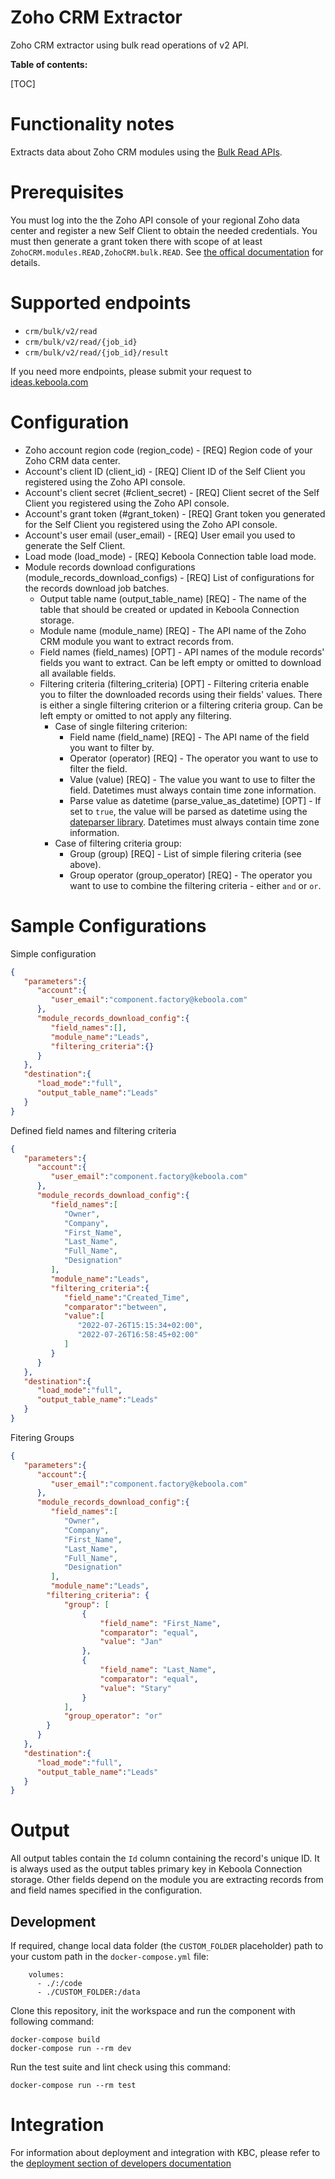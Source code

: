 Zoho CRM Extractor
=============

Zoho CRM extractor using bulk read operations of v2 API.

**Table of contents:**

[TOC]

Functionality notes
===================
Extracts data about Zoho CRM modules using the [Bulk Read APIs](https://www.zoho.com/crm/developer/docs/api/v2/bulk-read/overview.html).

Prerequisites
=============
You must log into the the Zoho API console of your regional Zoho data center and register a new Self Client to obtain the needed credentials. You must then generate a grant token there with scope of at least `ZohoCRM.modules.READ,ZohoCRM.bulk.READ`. See [the offical documentation](https://www.zoho.com/crm/developer/docs/api/v2/auth-request.html#self-client) for details.


Supported endpoints
===================
- `crm/bulk/v2/read`
- `crm/bulk/v2/read/{job_id}`
- `crm/bulk/v2/read/{job_id}/result`

If you need more endpoints, please submit your request to
[ideas.keboola.com](https://ideas.keboola.com/)

Configuration
=============
 - Zoho account region code (region_code) - [REQ] Region code of your Zoho CRM data center.
 - Account's client ID (client_id) - [REQ] Client ID of the Self Client you registered using the Zoho API console.
 - Account's client secret (#client_secret) - [REQ] Client secret of the Self Client you registered using the Zoho API console.
 - Account's grant token (#grant_token) - [REQ] Grant token you generated for the Self Client you registered using the Zoho API console.
 - Account's user email (user_email) - [REQ] User email you used to generate the Self Client.
 - Load mode (load_mode) - [REQ] Keboola Connection table load mode.
 - Module records download configurations (module_records_download_configs) - [REQ] List of configurations for the records download job batches.
    - Output table name (output_table_name) [REQ] - The name of the table that should be created or updated in Keboola Connection storage.
    - Module name (module_name) [REQ] - The API name of the Zoho CRM module you want to extract records from.
    - Field names (field_names) [OPT] - API names of the module records' fields you want to extract. Can be left empty or omitted to download all available fields.
    - Filtering criteria (filtering_criteria) [OPT] - Filtering criteria enable you to filter the downloaded records using their fields' values. There is either a single filtering criterion or a filtering criteria group. Can be left empty or omitted to not apply any filtering.
        - Case of single filtering criterion:
            - Field name (field_name) [REQ] - The API name of the field you want to filter by.
            - Operator (operator) [REQ] - The operator you want to use to filter the field.
            - Value (value) [REQ] - The value you want to use to filter the field. Datetimes must always contain time zone information.
            - Parse value as datetime (parse_value_as_datetime) [OPT] - If set to `true`, the value will be parsed as datetime using the [dateparser library](https://dateparser.readthedocs.io/en/latest/). Datetimes must always contain time zone information.
        - Case of filtering criteria group:
            - Group (group) [REQ] - List of simple filering criteria (see above).
            - Group operator (group_operator) [REQ] - The operator you want to use to combine the filtering criteria - either `and` or `or`.


Sample Configurations
=============
Simple configuration
```json
{
   "parameters":{
      "account":{
         "user_email":"component.factory@keboola.com"
      },
      "module_records_download_config":{
         "field_names":[],
         "module_name":"Leads",
         "filtering_criteria":{}
      }
   },
   "destination":{
      "load_mode":"full",
      "output_table_name":"Leads"
   }
}
```
Defined field names and filtering criteria
```json
{
   "parameters":{
      "account":{
         "user_email":"component.factory@keboola.com"
      },
      "module_records_download_config":{
         "field_names":[
            "Owner",
            "Company",
            "First_Name",
            "Last_Name",
            "Full_Name",
            "Designation"            
         ],
         "module_name":"Leads",
         "filtering_criteria":{
            "field_name":"Created_Time",
            "comparator":"between",
            "value":[
               "2022-07-26T15:15:34+02:00",
               "2022-07-26T16:58:45+02:00"
            ]
         }
      }
   },
   "destination":{
      "load_mode":"full",
      "output_table_name":"Leads"
   }
}
```
Fitering Groups
```json
{
   "parameters":{
      "account":{
         "user_email":"component.factory@keboola.com"
      },
      "module_records_download_config":{
         "field_names":[
            "Owner",
            "Company",
            "First_Name",
            "Last_Name",
            "Full_Name",
            "Designation"            
         ],
         "module_name":"Leads",
        "filtering_criteria": {
            "group": [
                {
                    "field_name": "First_Name",
                    "comparator": "equal",
                    "value": "Jan"
                },
                {
                    "field_name": "Last_Name",
                    "comparator": "equal",
                    "value": "Stary"
                }
            ],
            "group_operator": "or"
        }
      }
   },
   "destination":{
      "load_mode":"full",
      "output_table_name":"Leads"
   }
}
```

Output
======
All output tables contain the `Id` column containing the record's unique ID. It is always used as the output tables primary key in Keboola Connection storage. Other fields depend on the module you are extracting records from and field names specified in the configuration.

Development
-----------

If required, change local data folder (the `CUSTOM_FOLDER` placeholder) path to your custom path in
the `docker-compose.yml` file:

~~~~~~~~~~~~~~~~~~~~~~~~~~~~~~~~~~~~~~~~~~~~~~~~~~~~~~~~~~~~~~~~~~~~~~~~~~~~~~~~
    volumes:
      - ./:/code
      - ./CUSTOM_FOLDER:/data
~~~~~~~~~~~~~~~~~~~~~~~~~~~~~~~~~~~~~~~~~~~~~~~~~~~~~~~~~~~~~~~~~~~~~~~~~~~~~~~~

Clone this repository, init the workspace and run the component with following command:

~~~~~~~~~~~~~~~~~~~~~~~~~~~~~~~~~~~~~~~~~~~~~~~~~~~~~~~~~~~~~~~~~~~~~~~~~~~~~~~~
docker-compose build
docker-compose run --rm dev
~~~~~~~~~~~~~~~~~~~~~~~~~~~~~~~~~~~~~~~~~~~~~~~~~~~~~~~~~~~~~~~~~~~~~~~~~~~~~~~~

Run the test suite and lint check using this command:

~~~~~~~~~~~~~~~~~~~~~~~~~~~~~~~~~~~~~~~~~~~~~~~~~~~~~~~~~~~~~~~~~~~~~~~~~~~~~~~~
docker-compose run --rm test
~~~~~~~~~~~~~~~~~~~~~~~~~~~~~~~~~~~~~~~~~~~~~~~~~~~~~~~~~~~~~~~~~~~~~~~~~~~~~~~~

Integration
===========

For information about deployment and integration with KBC, please refer to the
[deployment section of developers documentation](https://developers.keboola.com/extend/component/deployment/)